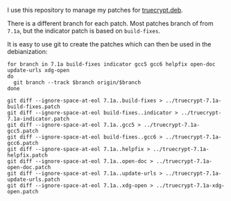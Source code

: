 I use this repository to manage my patches for [truecrypt.deb](https://github.com/stefansundin/truecrypt.deb).

There is a different branch for each patch. Most patches branch of from `7.1a`, but the indicator patch is based on `build-fixes`.

It is easy to use git to create the patches which can then be used in the debianization:
```
for branch in 7.1a build-fixes indicator gcc5 gcc6 helpfix open-doc update-urls xdg-open
do
  git branch --track $branch origin/$branch
done

git diff --ignore-space-at-eol 7.1a..build-fixes > ../truecrypt-7.1a-build-fixes.patch
git diff --ignore-space-at-eol build-fixes..indicator > ../truecrypt-7.1a-indicator.patch
git diff --ignore-space-at-eol 7.1a..gcc5 > ../truecrypt-7.1a-gcc5.patch
git diff --ignore-space-at-eol build-fixes..gcc6 > ../truecrypt-7.1a-gcc6.patch
git diff --ignore-space-at-eol 7.1a..helpfix > ../truecrypt-7.1a-helpfix.patch
git diff --ignore-space-at-eol 7.1a..open-doc > ../truecrypt-7.1a-open-doc.patch
git diff --ignore-space-at-eol 7.1a..update-urls > ../truecrypt-7.1a-update-urls.patch
git diff --ignore-space-at-eol 7.1a..xdg-open > ../truecrypt-7.1a-xdg-open.patch
```
